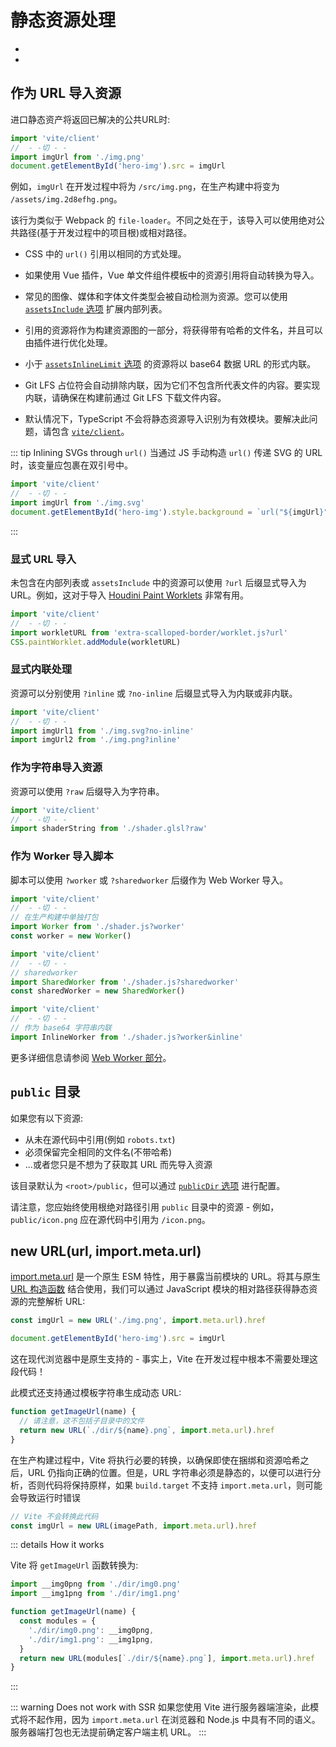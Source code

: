 # 静态资源处理

-
-

## 作为 URL 导入资源

进口静态资产将返回已解决的公共URL时:

```js twoslash
import 'vite/client'
//  - -切 - -
import imgUrl from './img.png'
document.getElementById('hero-img').src = imgUrl
```

例如，`imgUrl` 在开发过程中将为 `/src/img.png`，在生产构建中将变为 `/assets/img.2d8efhg.png`。

该行为类似于 Webpack 的 `file-loader`。不同之处在于，该导入可以使用绝对公共路径(基于开发过程中的项目根)或相对路径。

- CSS 中的 `url()` 引用以相同的方式处理。

- 如果使用 Vue 插件，Vue 单文件组件模板中的资源引用将自动转换为导入。

- 常见的图像、媒体和字体文件类型会被自动检测为资源。您可以使用 [`assetsInclude` 选项](/en/config/shared-options.md#assetsinclude) 扩展内部列表。

- 引用的资源将作为构建资源图的一部分，将获得带有哈希的文件名，并且可以由插件进行优化处理。

- 小于 [`assetsInlineLimit` 选项](/en/config/build-options.md#build-assetsinlinelimit) 的资源将以 base64 数据 URL 的形式内联。

- Git LFS 占位符会自动排除内联，因为它们不包含所代表文件的内容。要实现内联，请确保在构建前通过 Git LFS 下载文件内容。

- 默认情况下，TypeScript 不会将静态资源导入识别为有效模块。要解决此问题，请包含 [`vite/client`](./features#client-types)。

::: tip Inlining SVGs through `url()`
当通过 JS 手动构造 `url()` 传递 SVG 的 URL 时，该变量应包裹在双引号中。

```js twoslash
import 'vite/client'
//  - -切 - -
import imgUrl from './img.svg'
document.getElementById('hero-img').style.background = `url("${imgUrl}")`
```

:::

### 显式 URL 导入

未包含在内部列表或 `assetsInclude` 中的资源可以使用 `?url` 后缀显式导入为 URL。例如，这对于导入 [Houdini Paint Worklets](https://developer.mozilla.org/en-US/docs/Web/API/CSS/paintWorklet_static) 非常有用。

```js twoslash
import 'vite/client'
//  - -切 - -
import workletURL from 'extra-scalloped-border/worklet.js?url'
CSS.paintWorklet.addModule(workletURL)
```

### 显式内联处理

资源可以分别使用 `?inline` 或 `?no-inline` 后缀显式导入为内联或非内联。

```js twoslash
import 'vite/client'
//  - -切 - -
import imgUrl1 from './img.svg?no-inline'
import imgUrl2 from './img.png?inline'
```

### 作为字符串导入资源

资源可以使用 `?raw` 后缀导入为字符串。

```js twoslash
import 'vite/client'
//  - -切 - -
import shaderString from './shader.glsl?raw'
```

### 作为 Worker 导入脚本

脚本可以使用 `?worker` 或 `?sharedworker` 后缀作为 Web Worker 导入。

```js twoslash
import 'vite/client'
//  - -切 - -
// 在生产构建中单独打包
import Worker from './shader.js?worker'
const worker = new Worker()
```

```js twoslash
import 'vite/client'
//  - -切 - -
// sharedworker
import SharedWorker from './shader.js?sharedworker'
const sharedWorker = new SharedWorker()
```

```js twoslash
import 'vite/client'
//  - -切 - -
// 作为 base64 字符串内联
import InlineWorker from './shader.js?worker&inline'
```

更多详细信息请参阅 [Web Worker 部分](./features.md#web-workers)。

## `public` 目录

如果您有以下资源:

- 从未在源代码中引用(例如 `robots.txt`)
- 必须保留完全相同的文件名(不带哈希)
- ...或者您只是不想为了获取其 URL 而先导入资源

该目录默认为 `<root>/public`，但可以通过 [`publicDir` 选项](/en/config/shared-options.md#publicdir) 进行配置。

请注意，您应始终使用根绝对路径引用 `public` 目录中的资源 - 例如，`public/icon.png` 应在源代码中引用为 `/icon.png`。

## new URL(url, import.meta.url)

[import.meta.url](https://developer.mozilla.org/en-US/docs/Web/JavaScript/Reference/Statements/import.meta) 是一个原生 ESM 特性，用于暴露当前模块的 URL。将其与原生 [URL 构造函数](https://developer.mozilla.org/en-US/docs/Web/API/URL) 结合使用，我们可以通过 JavaScript 模块的相对路径获得静态资源的完整解析 URL:

```js
const imgUrl = new URL('./img.png', import.meta.url).href

document.getElementById('hero-img').src = imgUrl
```

这在现代浏览器中是原生支持的 - 事实上，Vite 在开发过程中根本不需要处理这段代码！

此模式还支持通过模板字符串生成动态 URL:

```js
function getImageUrl(name) {
  // 请注意，这不包括子目录中的文件
  return new URL(`./dir/${name}.png`, import.meta.url).href
}
```

在生产构建过程中，Vite 将执行必要的转换，以确保即使在捆绑和资源哈希之后，URL 仍指向正确的位置。但是，URL 字符串必须是静态的，以便可以进行分析，否则代码将保持原样，如果 `build.target` 不支持 `import.meta.url`，则可能会导致运行时错误

```js
// Vite 不会转换此代码
const imgUrl = new URL(imagePath, import.meta.url).href
```

::: details How it works

Vite 将 `getImageUrl` 函数转换为:

```js
import __img0png from './dir/img0.png'
import __img1png from './dir/img1.png'

function getImageUrl(name) {
  const modules = {
    './dir/img0.png': __img0png,
    './dir/img1.png': __img1png,
  }
  return new URL(modules[`./dir/${name}.png`], import.meta.url).href
}
```

:::

::: warning Does not work with SSR
如果您使用 Vite 进行服务器端渲染，此模式将不起作用，因为 `import.meta.url` 在浏览器和 Node.js 中具有不同的语义。服务器端打包也无法提前确定客户端主机 URL。
:::
